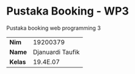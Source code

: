 # Pustaka Booking - WP3
Pustaka booking web programming 3

<table>
  <tr>
    <td>
      <b>Nim</b>
    </td>
    <td>19200379
    </td>
  </tr>
  <tr>
    <td>
      <b>Name</b>
    </td>
    <td>Djanuardi Taufik
    </td>
  </tr>
  <tr>
    <td>
      <b>Kelas</b>
    </td>
    <td>19.4E.07
    </td>
  </tr>
</table>
